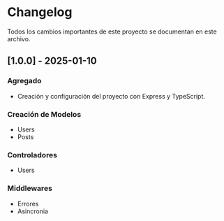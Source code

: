 # Changelog

Todos los cambios importantes de este proyecto se documentan en este archivo.

## [1.0.0] - 2025-01-10
### Agregado
- Creación y configuración del proyecto con Express y TypeScript.

### Creación de Modelos
- Users
- Posts

### Controladores 
- Users

### Middlewares
- Errores
- Asincronia
